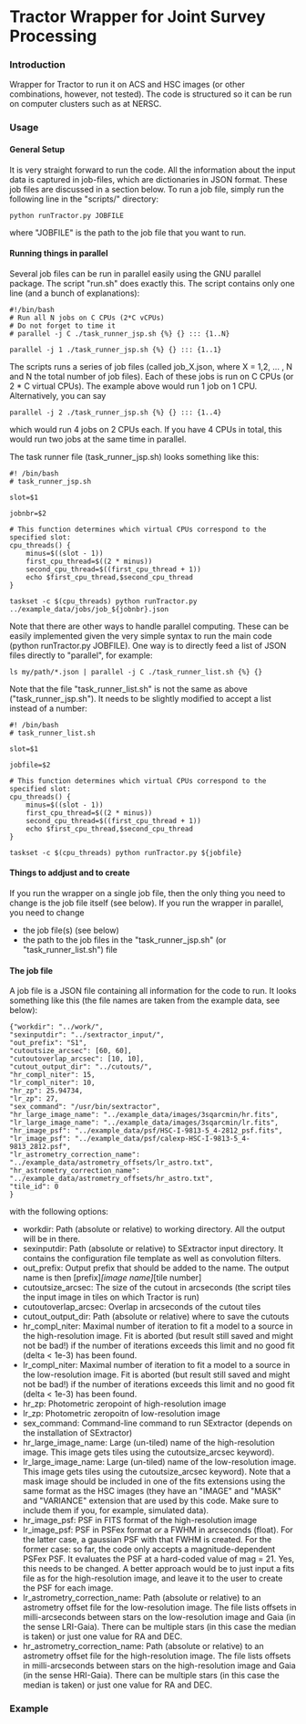 # Tractor Wrapper for Joint Survey Processing

### Introduction

Wrapper for Tractor to run it on ACS and HSC images (or other combinations, however, not tested). The code is structured so it can be run on computer clusters such as at NERSC. 


### Usage

#### General Setup

It is very straight forward to run the code. All the information about the input data is captured in job-files, which are dictionaries in JSON format. These job files are discussed in a section below.
To run a job file, simply run the following line in the "scripts/" directory:
```
python runTractor.py JOBFILE
```
where "JOBFILE" is the path to the job file that you want to run.

#### Running things in parallel

Several job files can be run in parallel easily using the GNU parallel package.
The script "run.sh" does exactly this. The script contains only one line (and a bunch of explanations):

```
#!/bin/bash
# Run all N jobs on C CPUs (2*C vCPUs)
# Do not forget to time it
# parallel -j C ./task_runner_jsp.sh {%} {} ::: {1..N}

parallel -j 1 ./task_runner_jsp.sh {%} {} ::: {1..1}
```

The scripts runs a series of job files (called job_X.json, where X = 1,2, ... , N and N the total number of job files). Each of these jobs is run on C CPUs (or 2 * C virtual CPUs). The example above would run 1 job on 1 CPU. Alternatively, you can say 
```
parallel -j 2 ./task_runner_jsp.sh {%} {} ::: {1..4}
```
which would run 4 jobs on 2 CPUs each. If you have 4 CPUs in total, this would run two jobs at the same time in parallel.

The task runner file (task_runner_jsp.sh) looks something like this:
```
#! /bin/bash
# task_runner_jsp.sh
 
slot=$1
 
jobnbr=$2
 
# This function determines which virtual CPUs correspond to the specified slot:
cpu_threads() {
    minus=$((slot - 1))
    first_cpu_thread=$((2 * minus))
    second_cpu_thread=$((first_cpu_thread + 1))
    echo $first_cpu_thread,$second_cpu_thread
}

taskset -c $(cpu_threads) python runTractor.py ../example_data/jobs/job_${jobnbr}.json
```


Note that there are other ways to handle parallel computing. These can be easily implemented given the very simple syntax to run the main code (python runTractor.py JOBFILE). One way is to directly feed a list of JSON files directly to "parallel", for example:

```
ls my/path/*.json | parallel -j C ./task_runner_list.sh {%} {}
```
Note that the file "task_runner_list.sh" is not the same as above ("task_runner_jsp.sh"). It needs to be slightly modified to accept a list instead of a number:

```
#! /bin/bash
# task_runner_list.sh
 
slot=$1
 
jobfile=$2
 
# This function determines which virtual CPUs correspond to the specified slot:
cpu_threads() {
    minus=$((slot - 1))
    first_cpu_thread=$((2 * minus))
    second_cpu_thread=$((first_cpu_thread + 1))
    echo $first_cpu_thread,$second_cpu_thread
}

taskset -c $(cpu_threads) python runTractor.py ${jobfile}
```


#### Things to addjust and to create

If you run the wrapper on a single job file, then the only thing you need to change is the job file itself (see below).
If you run the wrapper in parallel, you need to change
- the job file(s) (see below)
- the path to the job files in the "task_runner_jsp.sh" (or "task_runner_list.sh") file


#### The job file

A job file is a JSON file containing all information for the code to run.
It looks something like this (the file names are taken from the example data, see below):
```
{"workdir": "../work/",
"sexinputdir": "../sextractor_input/",
"out_prefix": "S1",
"cutoutsize_arcsec": [60, 60],
"cutoutoverlap_arcsec": [10, 10],
"cutout_output_dir": "../cutouts/",
"hr_compl_niter": 15,
"lr_compl_niter": 10,
"hr_zp": 25.94734,
"lr_zp": 27,
"sex_command": "/usr/bin/sextractor",
"hr_large_image_name": "../example_data/images/3sqarcmin/hr.fits",
"lr_large_image_name": "../example_data/images/3sqarcmin/lr.fits",
"hr_image_psf": "../example_data/psf/HSC-I-9813-5_4-2812_psf.fits",
"lr_image_psf": "../example_data/psf/calexp-HSC-I-9813-5_4-9813_2812.psf",
"lr_astrometry_correction_name": "../example_data/astrometry_offsets/lr_astro.txt",
"hr_astrometry_correction_name": "../example_data/astrometry_offsets/hr_astro.txt",
"tile_id": 0
}
```

with the following options:
- workdir: Path (absolute or relative) to working directory. All the output will be in there.
- sexinputdir: Path (absolute or relative) to SExtractor input directory. It contains the configuration file template as well as convolution filters.
- out_prefix: Output prefix that should be added to the name. The output name is then [prefix]_[image name]_[tile number]
- cutoutsize_arcsec: The size of the cutout in arcseconds (the script tiles the input image in tiles on which Tractor is run)
- cutoutoverlap_arcsec: Overlap in arcseconds of the cutout tiles
- cutout_output_dir: Path (absolute or relative) where to save the cutouts
- hr_compl_niter: Maximal number of iteration to fit a model to a source in the high-resolution image. Fit is aborted (but result still saved and might not be bad!) if the number of iterations exceeds this limit and no good fit (delta < 1e-3) has been found.
- lr_compl_niter: Maximal number of iteration to fit a model to a source in the low-resolution image. Fit is aborted (but result still saved and might not be bad!) if the number of iterations exceeds this limit and no good fit (delta < 1e-3) has been found.
- hr_zp: Photometric zeropoint of high-resolution image
- lr_zp: Photometric zeropoitn of low-resolution image
- sex_command: Command-line command to run SExtractor (depends on the installation of SExtractor)
- hr_large_image_name: Large (un-tiled) name of the high-resolution image. This image gets tiles using the cutoutsize_arcsec keyword).
- lr_large_image_name: Large (un-tiled) name of the low-resolution image. This image gets tiles using the cutoutsize_arcsec keyword). Note that a mask image should be included in one of the fits extensions using the same format as the HSC images (they have an "IMAGE" and "MASK" and "VARIANCE" extension that are used by this code. Make sure to include them if you, for example, simulated data).
- hr_image_psf: PSF in FITS format of the high-resolution image
- lr_image_psf: PSF in PSFex format *or* a FWHM in arcseconds (float). For the latter case, a gaussian PSF with that FWHM is created. For the former case: so far, the code only accepts a magnitude-dependent PSFex PSF. It evaluates the PSF at a hard-coded value of mag = 21. Yes, this needs to be changed. A better approach would be to just input a fits file as for the high-resolution image, and leave it to the user to create the PSF for each image.
- lr_astrometry_correction_name: Path (absolute or relative) to an astrometry offset file for the low-resolution image. The file lists offsets in milli-arcseconds between stars on the low-resolution image and Gaia (in the sense LRI-Gaia). There can be multiple stars (in this case the median is taken) or just one value for RA and DEC.
- hr_astrometry_correction_name: Path (absolute or relative) to an astrometry offset file for the high-resolution image. The file lists offsets in milli-arcseconds between stars on the high-resolution image and Gaia (in the sense HRI-Gaia). There can be multiple stars (in this case the median is taken) or just one value for RA and DEC.


### Example
